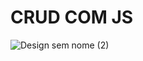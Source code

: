 # CRUD COM JS

![Design sem nome (2)](https://github.com/RichardFront/CRUD/assets/97412139/34189263-7a0a-4555-8037-c88387410d04)

